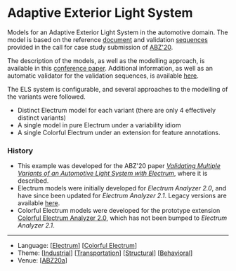 # Adaptive Exterior Light System

Models for an Adaptive Exterior Light System in the automotive domain. The model is based on the reference [document](https://abz2020.uni-ulm.de/resources/files/casestudyABZ2020v1.17.pdf) and validation [sequences](https://abz2020.uni-ulm.de/resources/files/ValidationSequences_v1.8.xlsx) provided in the call for case study submission of [ABZ'20](https://abz2020.uni-ulm.de/).  

The description of the models, as well as the modelling approach, is available in this [conference paper](http://haslab.github.io/TRUST/papers/abz20b.pdf). Additional information, as well as an automatic validator for the validation sequences, is available [here](https://github.com/haslab/Electrum/wiki/ELS).

The ELS system is configurable, and several approaches to the modelling of the variants were followed.
* Distinct Electrum model for each variant (there are only 4 effectively distinct variants) 
* A single model in pure Electrum under a variability idiom
* A single Colorful Electrum  under an extension for feature annotations.

### History

* This example was developed for the ABZ'20 paper [_Validating Multiple Variants of an Automotive Light System with Electrum_](http://haslab.github.io/TRUST/papers/abz20b.pdf), where it is described.
* Electrum models were initially developed for _Electrum Analyzer 2.0_, and have since been updated for _Electrum Analyzer 2.1_. Legacy versions are available [here](https://github.com/nmacedo/MSV/tree/abz20a/CaseStudies/ELS). 
* Colorful Electrum models were developed for the prototype extension [Colorful Electrum Analyzer 2.0](https://haslab.github.io/Electrum/electrum-2.0-colorful-alpha.jar), which has not been bumped to _Electrum Analyzer 2.1_.

---

* Language: [[Electrum](https://github.com/nmacedo/MSV/wiki/By-Language#electrum)] [[Colorful Electrum](https://github.com/nmacedo/MSV/wiki/By-Language#colorful-electrum)]
* Theme: [[Industrial](https://github.com/nmacedo/MSV/wiki/By-Theme#industrial)] [[Transportation](https://github.com/nmacedo/MSV/wiki/By-Theme#transportation)] [[Structural](https://github.com/nmacedo/MSV/wiki/By-Theme#rich-structural-model)] [[Behavioral](https://github.com/nmacedo/MSV/wiki/By-Theme#rich-behavioral-model)]
* Venue: [[ABZ20a](https://github.com/nmacedo/MSV/wiki/By-Venue#abz20a)]


